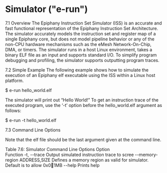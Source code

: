 Simulator ("e-run")
==============================================================================
7.1 Overview
The Epiphany Instruction Set Simulator (ISS) is an accurate and fast functional representation of the Epiphany Instruction Set Architecture. The simulator accurately models the instruction set and register map of a single Epiphany core, but does not model pipeline behavior or any of the non-CPU hardware mechanisms such as the eMesh Network-On-Chip, DMA, or timers. The simulator runs in a host Linux environment, takes a binary ELF file as an input and supports standard I/O. To simplify program debugging and profiling, the simulator supports outputting program traces.

7.2 Simple Example
The following example shows how to simulate the execution of an Epiphany elf executable using the ISS within a Linux host platform.

$ e-run hello_world.elf

The simulator will print out “Hello World!”
To get an instruction trace of the executed program, use the ‘-t’ option before the hello_world.elf argument as follows:

$ e-run -t hello_world.elf

7.3 Command Line Options

Note that the elf file should be the last argument given at the command line.

Table ‎7.6: Simulator Command Line Options
Option	
Function 
-t, --trace
Output simulated instruction trace to scree
--memory-region ADDRESS,SIZE
Defines a memory region as valid for simulator. Default is to allow 0x01MB
--help
Prints help
